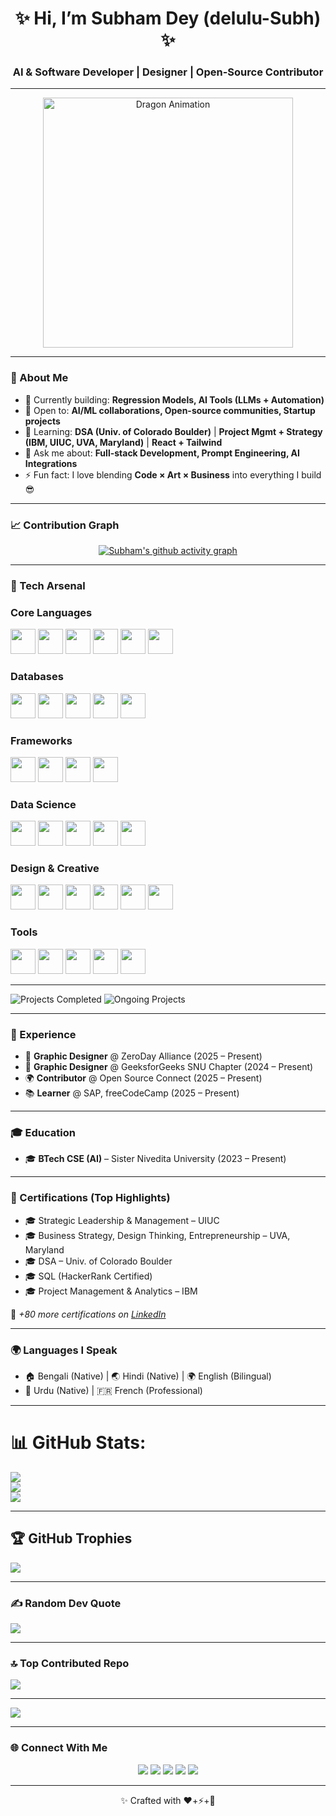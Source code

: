 <!-- Profile Banner (Optional - you can design one in Canva and upload it) -->
<h1 align="center">✨ Hi, I’m Subham Dey (delulu-Subh) ✨</h1>
<h3 align="center">AI & Software Developer | Designer | Open-Source Contributor</h3>

---

<p align="center">
  <img src="https://media4.giphy.com/media/v1.Y2lkPTc5MGI3NjExbXlwY2xwMmpycWhzMHN3b2R4eXBzdTlsaXozd21vNjBuaG43Z3R6MyZlcD12MV9pbnRlcm5hbF9naWZfYnlfaWQmY3Q9Zw/78XCFBGOlS6keY1Bil/giphy.gif" width="400" alt="Dragon Animation" />
</p>

---

### 🚀 About Me  
- 🔭 Currently building: **Regression Models, AI Tools (LLMs + Automation)**  
- 🤝 Open to: **AI/ML collaborations, Open-source communities, Startup projects**  
- 🌱 Learning: **DSA (Univ. of Colorado Boulder)** | **Project Mgmt + Strategy (IBM, UIUC, UVA, Maryland)** | **React + Tailwind**  
- 💬 Ask me about: **Full-stack Development, Prompt Engineering, AI Integrations**  
- ⚡ Fun fact: I love blending **Code × Art × Business** into everything I build 😎  

---
### 📈 Contribution Graph

<p align="center">
  <a href="https://github.com/ashutosh00710/github-readme-activity-graph">
    <img src="https://github-readme-activity-graph.vercel.app/graph?username=delulu-Subh&theme=react-dark" alt="Subham's github activity graph"/>
  </a>
</p>

---
### 🚀 Tech Arsenal  

  ### Core Languages
  <p>
  <img src="https://cdn.jsdelivr.net/gh/devicons/devicon/icons/c/c-original.svg" width="40"/>
  <img src="https://cdn.jsdelivr.net/gh/devicons/devicon/icons/cplusplus/cplusplus-original.svg" width="40"/>
  <img src="https://cdn.jsdelivr.net/gh/devicons/devicon/icons/csharp/csharp-original.svg" width="40"/>
  <img src="https://cdn.jsdelivr.net/gh/devicons/devicon/icons/css3/css3-original.svg" width="40"/>
  <img src="https://cdn.jsdelivr.net/gh/devicons/devicon/icons/javascript/javascript-original.svg" width="40"/>
  <img src="https://cdn.jsdelivr.net/gh/devicons/devicon/icons/python/python-original.svg" width="40"/>
  </p>
  
  ### Databases 
  <p>
  <img src="https://cdn.jsdelivr.net/gh/devicons/devicon/icons/mysql/mysql-original.svg" width="40"/>
  <img src="https://cdn.jsdelivr.net/gh/devicons/devicon/icons/mongodb/mongodb-original.svg" width="40"/>
  <img src="https://cdn.jsdelivr.net/gh/devicons/devicon/icons/oracle/oracle-original.svg" width="40"/>
  <img src="https://cdn.jsdelivr.net/gh/devicons/devicon/icons/sqlite/sqlite-original.svg" width="40"/>
  <img src="https://cdn.jsdelivr.net/gh/devicons/devicon/icons/microsoftsqlserver/microsoftsqlserver-plain.svg" width="40"/>
  </p>
  
  ### Frameworks
  <p>
  <img src="https://cdn.jsdelivr.net/gh/devicons/devicon/icons/nodejs/nodejs-original.svg" width="40"/>
  <img src="https://cdn.jsdelivr.net/gh/devicons/devicon/icons/express/express-original-wordmark.svg" width="40"/>
  <img src="https://cdn.jsdelivr.net/gh/devicons/devicon/icons/tensorflow/tensorflow-original.svg" width="40"/>
  <img src="https://cdn.jsdelivr.net/gh/devicons/devicon/icons/pytorch/pytorch-original.svg" width="40"/>
  <p>
  
  ### Data Science 
  <p>
  <img src="https://cdn.jsdelivr.net/gh/devicons/devicon/icons/numpy/numpy-original.svg" width="40"/>
  <img src="https://cdn.jsdelivr.net/gh/devicons/devicon/icons/pandas/pandas-original.svg" width="40"/>
  <img src="https://upload.wikimedia.org/wikipedia/commons/0/05/Scikit_learn_logo_small.svg" width="40"/>
  <img src="https://upload.wikimedia.org/wikipedia/commons/0/01/Created_with_Matplotlib-logo.svg" width="40"/>
  <img src="https://upload.wikimedia.org/wikipedia/commons/b/b2/SCIPY_2.svg" width="40"/>
  </p>
  
  ### Design & Creative 
  <p>
  <img src="https://cdn.jsdelivr.net/gh/devicons/devicon/icons/figma/figma-original.svg" width="40"/>
  <img src="https://upload.wikimedia.org/wikipedia/commons/a/af/Adobe_Photoshop_CC_icon.svg" width="40"/>
  <img src="https://upload.wikimedia.org/wikipedia/commons/f/fb/Adobe_Illustrator_CC_icon.svg" width="40"/>
  <img src="https://upload.wikimedia.org/wikipedia/commons/4/48/Adobe_InDesign_CC_icon.svg" width="40"/>
  <img src="https://cdn.jsdelivr.net/gh/devicons/devicon/icons/blender/blender-original.svg" width="40"/>
  <img src="https://cdn.jsdelivr.net/gh/devicons/devicon/icons/canva/canva-original.svg" width="40"/>
  </p>
  
  ### Tools 
  <p>
  <img src="https://cdn.jsdelivr.net/gh/devicons/devicon/icons/git/git-original.svg" width="40"/>
  <img src="https://cdn.jsdelivr.net/gh/devicons/devicon/icons/github/github-original.svg" width="40"/>
  <img src="https://cdn.jsdelivr.net/gh/devicons/devicon/icons/googlecloud/googlecloud-original.svg" width="40"/>
  <img src="https://cdn.jsdelivr.net/gh/devicons/devicon/icons/unity/unity-original.svg" width="40"/>
  <img src="https://upload.wikimedia.org/wikipedia/commons/2/21/Matlab_Logo.png" width="40"/>
</p>

---

![Projects Completed](https://img.shields.io/badge/Projects%20Completed-15-green?style=for-the-badge)
![Ongoing Projects](https://img.shields.io/badge/Ongoing%20Projects-5-yellow?style=for-the-badge)

---

### 💼 Experience  
- 🎨 **Graphic Designer** @ ZeroDay Alliance (2025 – Present)  
- 🎨 **Graphic Designer** @ GeeksforGeeks SNU Chapter (2024 – Present)  
- 🌍 **Contributor** @ Open Source Connect (2025 – Present)  
- 📚 **Learner** @ SAP, freeCodeCamp (2025 – Present)  

---

### 🎓 Education  
- 🎓 **BTech CSE (AI)** – Sister Nivedita University (2023 – Present)  

---

### 📜 Certifications (Top Highlights)  
- 🎓 Strategic Leadership & Management – UIUC  
- 🎓 Business Strategy, Design Thinking, Entrepreneurship – UVA, Maryland  
- 🎓 DSA – Univ. of Colorado Boulder  
- 🎓 SQL (HackerRank Certified)  
- 🎓 Project Management & Analytics – IBM  

📌 *+80 more certifications on [LinkedIn](https://www.linkedin.com/in/delulu-subh/)*  

---

### 🌍 Languages I Speak  
- 🏠 Bengali (Native) | 🌏 Hindi (Native) | 🌍 English (Bilingual)  
- 🕌 Urdu (Native) | 🇫🇷 French (Professional)  

---

# 📊 GitHub Stats:
![](https://github-readme-stats.vercel.app/api?username=delulu-Subh&theme=dark&hide_border=false&include_all_commits=false&count_private=false)<br/>
![](https://nirzak-streak-stats.vercel.app/?user=delulu-Subh&theme=dark&hide_border=false)<br/>
![](https://github-readme-stats.vercel.app/api/top-langs/?username=delulu-Subh&theme=dark&hide_border=false&include_all_commits=false&count_private=false&layout=compact)

---

## 🏆 GitHub Trophies
![](https://github-profile-trophy.vercel.app/?username=delulu-Subh&theme=radical&no-frame=false&no-bg=true&margin-w=4)

---

### ✍️ Random Dev Quote
![](https://quotes-github-readme.vercel.app/api?type=horizontal&theme=radical)

---

### 🔝 Top Contributed Repo
![](https://github-contributor-stats.vercel.app/api?username=delulu-Subh&limit=5&theme=dark&combine_all_yearly_contributions=true)

---
[![](https://visitcount.itsvg.in/api?id=delulu-Subh&icon=0&color=0)](https://visitcount.itsvg.in)

---

### 🌐 Connect With Me  
<p align="center">
  <a href="mailto:sdey200406@gmail.com"><img src="https://img.shields.io/badge/Gmail-D14836?style=flat&logo=gmail&logoColor=white" /></a>
  <a href="https://www.linkedin.com/in/delulu-subh/"><img src="https://img.shields.io/badge/LinkedIn-0077B5?style=flat&logo=linkedin&logoColor=white" /></a>
  <a href="https://x.com/_subham_dey_"><img src="https://img.shields.io/badge/Twitter-1DA1F2?style=flat&logo=twitter&logoColor=white" /></a>
  <a href="https://www.threads.net/@delulu_subh_"><img src="https://img.shields.io/badge/Threads-000000?style=flat&logo=threads&logoColor=white" /></a>
  <a href="https://github.com/delulu-Subh"><img src="https://img.shields.io/badge/GitHub-181717?style=flat&logo=github&logoColor=white" /></a>
</p>

---

<p align="center">✨ Crafted with ❤️+⚡+🎨</p>
